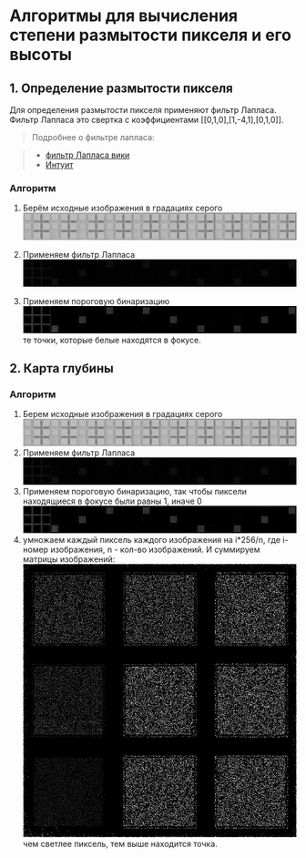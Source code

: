 
# Алгоритмы для вычисления степени размытости пикселя и его высоты
## 1. Определение размытости пикселя
Для определения размытости пикселя применяют фильтр Лапласа.
Фильтр Лапласа это свертка с коэффициентами
[[0,1,0],[1,-4,1],[0,1,0]].

>Подробнее о фильтре лапласа:

>- [фильтр Лапласа вики](https://ru.wikipedia.org/wiki/Дискретный_оператор_Лапласа)
>- [Интуит](https://www.intuit.ru/studies/courses/993/163/lecture/4507?page=3)

### Алгоритм
1. Берём исходные изображения в градациях серого 
	![](./data/res.png)

2. Применяем фильтр Лапласа
	![](./data/fil.png)
3. Применяем пороговую бинаризацию
	![](./data/thresh.jpg)
	те точки, которые белые находятся в фокусе.


##  2. Карта глубины
### Алгоритм
1. Берем исходные изображения в градациях серого
	![](./data/res.png)
2. Применяем фильтр Лапласа
	![](./data/fil.png)
3. Применяем пороговую бинаризацию, так чтобы пиксели находящиеся в фокусе были равны 1, иначе 0
	![](./data/thresh.jpg)
4. умножаем каждый пиксель каждого изображения на i*256/n, 
где i-номер изображения, n - кол-во изображений. И суммируем матрицы изображений:
	![](./data/r.jpg)
	чем светлее пиксель, тем выше находится точка.

